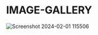 ﻿# IMAGE-GALLERY
 
![Screenshot 2024-02-01 115506](https://github.com/GXNDHI/IMAGE-GALLERY/assets/92109865/78d9a4d0-939f-436f-ad89-999522ecf178)
